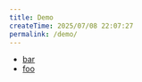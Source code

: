 ```yaml
---
title: Demo
createTime: 2025/07/08 22:07:27
permalink: /demo/
---
```


- [bar](./bar.md)
- [foo](./foo.md)
